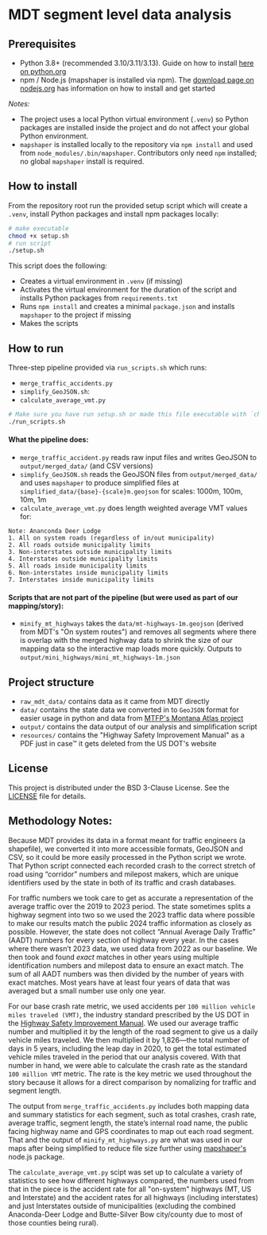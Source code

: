 # MDT segment level data analysis

## Prerequisites

- Python 3.8+ (recommended 3.10/3.11/3.13). Guide on how to install [here on python.org](https://wiki.python.org/moin/BeginnersGuide/Download)
- npm / Node.js (mapshaper is installed via npm). The [download page on nodejs.org](https://nodejs.org/en/download) has information on how to install and get started

_Notes:_
- The project uses a local Python virtual environment (`.venv`) so Python packages are installed inside the project and do not affect your global Python environment.
- `mapshaper` is installed locally to the repository via `npm install` and used from `node_modules/.bin/mapshaper`. Contributors only need `npm` installed; no global `mapshaper` install is required.

## How to install

From the repository root run the provided setup script which will create a `.venv`, install Python packages and install npm packages locally:

```bash
# make executable
chmod +x setup.sh
# run script
./setup.sh
```

This script does the following:
- Creates a virtual environment in `.venv` (if missing)
- Activates the virtual environment for the duration of the script and installs Python packages from `requirements.txt`
- Runs `npm install` and creates a minimal `package.json` and installs `mapshaper` to the project if missing
- Makes the scripts 


## How to run

Three-step pipeline provided via `run_scripts.sh` which runs:
- `merge_traffic_accidents.py` 
- `simplify_GeoJSON.sh`:
- `calculate_average_vmt.py`

```bash
# Make sure you have run setup.sh or made this file executable with `chmod +x ./run_scripts.sh` and created a .venv manually
./run_scripts.sh
```

#### What the pipeline does:
- `merge_traffic_accident.py` reads raw input files and writes GeoJSON to `output/merged_data/` (and CSV versions)
- `simplify_GeoJSON.sh` reads the GeoJSON files from `output/merged_data/` and uses `mapshaper` to produce simplified files at `simplified_data/{base}-{scale}m.geojson` for scales: 1000m, 100m, 10m, 1m
- `calculate_average_vmt.py` does length weighted average VMT values for:
```
Note: Ananconda Deer Lodge
1. All on system roads (regardless of in/out municipality)
2. All roads outside municipality limits
3. Non-interstates outside municipality limits
4. Interstates outside municipality limits
5. All roads inside municipality limits
6. Non-interstates inside municipality limits
7. Interstates inside municipality limits
```


#### Scripts that are not part of the pipeline (but were used as part of our mapping/story): 
- `minify_mt_highways` takes the `data/mt-highways-1m.geojson` (derived from MDT's "On system routes") and removes all segments where there is overlap with the merged highway data to shrink the size of our mapping data so the interactive map loads more quickly. Outputs to `output/mini_highways/mini_mt_highways-1m.json`

## Project structure
- `raw_mdt_data/` contains data as it came from MDT directly
- `data/` contains the state data we converted in to `GeoJSON` format for easier usage in python and data from [MTFP's Montana Atlas project](https://github.com/mtfreepress/montana-atlas)
- `output/` contains the data output of our analysis and simplification script
- `resources/` contains the "Highway Safety Improvement Manual" as a PDF just in case™ it gets deleted from the US DOT's website  

## License

This project is distributed under the BSD 3-Clause License. See the [LICENSE](LICENSE) file for details.


## Methodology Notes:

Because MDT provides its data in a format meant for traffic engineers (a shapefile), we converted it into more accessible formats, GeoJSON and CSV, so it could be more easily processed in the Python script we wrote. That Python script connected each recorded crash to the correct stretch of road using “corridor” numbers and milepost makers, which are unique identifiers used by the state in both of its traffic and crash databases. 

For traffic numbers we took care to get as accurate a representation of the average traffic over the 2019 to 2023 period. The state sometimes splits a highway segment into two so we used the 2023 traffic data where possible to make our results match the public 2024 traffic information as closely as possible. However, the state does not collect “Annual Average Daily Traffic” (AADT) numbers for every section of highway every year. In the cases where there wasn’t 2023 data, we used data from 2022 as our baseline. We then took and found _exact_ matches in other years using multiple identification numbers and milepost data to ensure an exact match. The sum of all AADT numbers was then divided by the number of years with exact matches. Most years have at least four years of data that was averaged but a small number use only one year. 

For our base crash rate metric, we used accidents per `100 million vehicle miles traveled (VMT)`, the industry standard prescribed by the US DOT in the [Highway Safety Improvement Manual](https://highways.dot.gov/sites/fhwa.dot.gov/files/2022-06/fhwasa09029.pdf). We used our average traffic number and multiplied it by the length of the road segment to give us a daily vehicle miles traveled. We then multiplied it by 1,826—the total number of days in 5 years, including the leap day in 2020, to get the total estimated vehicle miles traveled in the period that our analysis covered. With that number in hand, we were able to calculate the crash rate as the standard `100 million VMT` metric. The rate is the key metric we used throughout the story because it allows for a direct comparison by nomalizing for traffic and segment length.

The output from `merge_traffic_accidents.py` includes both mapping data and summary statistics for each segment, such as total crashes, crash rate, average traffic, segment length, the state’s internal road name, the public facing highway name and GPS coordinates to map out each road segment. That and the output of `minify_mt_highways.py` are what was used in our maps after being simplified to reduce file size further using [mapshaper's](https://mapshaper.org/) node.js package. 

The `calculate_average_vmt.py` scipt was set up to calculate a variety of statistics to see how different highways compared, the numbers used from that in the piece is the accident rate for all "on-system" highways (MT, US and Interstate) and the accident rates for all highways (including interstates) and just Interstates outside of municipalities (excluding the combined Anaconda-Deer Lodge and Butte-Silver Bow city/county due to most of those counties being rural).
